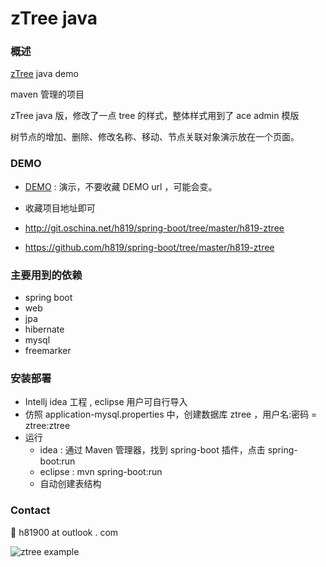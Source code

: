 # zTree java

### 概述

[zTree](http://www.ztree.me/) java demo

maven 管理的项目

zTree java 版，修改了一点 tree 的样式，整体样式用到了 ace admin 模版

树节点的增加、删除、修改名称、移动、节点关联对象演示放在一个页面。

### DEMO

- [DEMO](http://www.canhelp.cn/boot/example/tree/manage/ztree.html) : 演示，不要收藏 DEMO url ，可能会变。

- 收藏项目地址即可
 - http://git.oschina.net/h819/spring-boot/tree/master/h819-ztree 
 - https://github.com/h819/spring-boot/tree/master/h819-ztree

### 主要用到的依赖
- spring boot
- web
- jpa
- hibernate
- mysql
- freemarker

### 安装部署
- Intellj idea 工程 , eclipse 用户可自行导入
- 仿照 application-mysql.properties 中，创建数据库 ztree ，用户名:密码 = ztree:ztree
- 运行
  - idea : 通过 Maven 管理器，找到 spring-boot 插件，点击 spring-boot:run
  - eclipse : mvn spring-boot:run
  - 自动创建表结构

### Contact
:e-mail: h81900 at outlook . com

![ztree example](http://git.oschina.net/uploads/images/2016/0418/135928_b72d4ebe_58341.jpeg "ztree example")